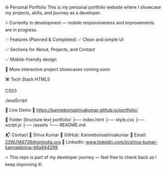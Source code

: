 🌐 Personal Portfolio
This is my personal portfolio website where I showcase my projects, skills, and journey as a developer.

⚡ Currently in development — mobile responsiveness and improvements are in progress.

✨ Features (Planned & Completed)
✅ Clean and simple UI

✅ Sections for About, Projects, and Contact

✅ Mobile-friendly design

🔄 More interactive project showcases coming soon

🛠️ Tech Stack
HTML5

CSS3

JavaScript

<!-- Add React/Next.js/Tailwind here later when you integrate them -->
🚀 Live Demo
🔗 https://kanneboinashivakumar.github.io/portfolio/

📂 Folder Structure
text
portfolio/
├── index.html
├── style.css
├── script.js
├── /assets
└── README.md

📬 Contact
👤 Shiva Kumar
🔗 GitHub: Kanneboinashivakumar
📧 Email: 23WJ1A6736@gniindia.org
💼 LinkedIn: www.linkedin.com/in/shiva-kumar-kannaeboina-b6a844298

⭐ This repo is part of my developer journey — feel free to check back as I keep improving it!
